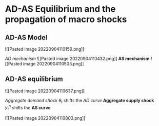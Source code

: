 # AD-AS Equilibrium and the propagation of macro shocks
## AD-AS Model
![[Pasted image 20220904110159.png]]

*AD mechanism* 
![[Pasted image 20220904110432.png]]
**AS mechanism**
![[Pasted image 20220904110505.png]]

## AD-AS equilibrium
![[Pasted image 20220904110637.png]]

*Aggregate demand shock* $\theta_t$ shifts the *AD curve*
**Aggregate supply shock** $y_t^n$ shifts the **AS curve**

![[Pasted image 20220904110803.png]]

